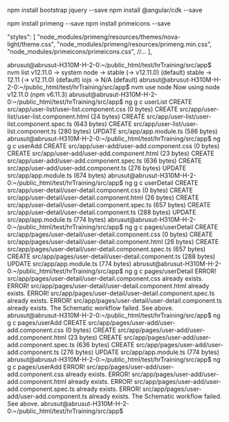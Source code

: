 npm install bootstrap jquery --save
npm install @angular/cdk --save

npm install primeng --save
npm install primeicons --save

"styles": [
  "node_modules/primeng/resources/themes/nova-light/theme.css",
  "node_modules/primeng/resources/primeng.min.css",
  "node_modules/primeicons/primeicons.css",
  //...
],

abrusut@abrusut-H310M-H-2-0:~/public_html/test/hrTraining/src/app$ nvm list
       v12.11.0
->       system
node -> stable (-> v12.11.0) (default)
stable -> 12.11 (-> v12.11.0) (default)
iojs -> N/A (default)
abrusut@abrusut-H310M-H-2-0:~/public_html/test/hrTraining/src/app$ nvm use node
Now using node v12.11.0 (npm v6.11.3)
abrusut@abrusut-H310M-H-2-0:~/public_html/test/hrTraining/src/app$ ng g c userList
CREATE src/app/user-list/user-list.component.css (0 bytes)
CREATE src/app/user-list/user-list.component.html (24 bytes)
CREATE src/app/user-list/user-list.component.spec.ts (643 bytes)
CREATE src/app/user-list/user-list.component.ts (280 bytes)
UPDATE src/app/app.module.ts (586 bytes)
abrusut@abrusut-H310M-H-2-0:~/public_html/test/hrTraining/src/app$ ng g c userAdd
CREATE src/app/user-add/user-add.component.css (0 bytes)
CREATE src/app/user-add/user-add.component.html (23 bytes)
CREATE src/app/user-add/user-add.component.spec.ts (636 bytes)
CREATE src/app/user-add/user-add.component.ts (276 bytes)
UPDATE src/app/app.module.ts (674 bytes)
abrusut@abrusut-H310M-H-2-0:~/public_html/test/hrTraining/src/app$ ng g c userDetail
CREATE src/app/user-detail/user-detail.component.css (0 bytes)
CREATE src/app/user-detail/user-detail.component.html (26 bytes)
CREATE src/app/user-detail/user-detail.component.spec.ts (657 bytes)
CREATE src/app/user-detail/user-detail.component.ts (288 bytes)
UPDATE src/app/app.module.ts (774 bytes)
abrusut@abrusut-H310M-H-2-0:~/public_html/test/hrTraining/src/app$ ng g c pages/userDetail
CREATE src/app/pages/user-detail/user-detail.component.css (0 bytes)
CREATE src/app/pages/user-detail/user-detail.component.html (26 bytes)
CREATE src/app/pages/user-detail/user-detail.component.spec.ts (657 bytes)
CREATE src/app/pages/user-detail/user-detail.component.ts (288 bytes)
UPDATE src/app/app.module.ts (774 bytes)
abrusut@abrusut-H310M-H-2-0:~/public_html/test/hrTraining/src/app$ ng g c pages/userDetail
ERROR! src/app/pages/user-detail/user-detail.component.css already exists.
ERROR! src/app/pages/user-detail/user-detail.component.html already exists.
ERROR! src/app/pages/user-detail/user-detail.component.spec.ts already exists.
ERROR! src/app/pages/user-detail/user-detail.component.ts already exists.
The Schematic workflow failed. See above.
abrusut@abrusut-H310M-H-2-0:~/public_html/test/hrTraining/src/app$ ng g c pages/userAdd
CREATE src/app/pages/user-add/user-add.component.css (0 bytes)
CREATE src/app/pages/user-add/user-add.component.html (23 bytes)
CREATE src/app/pages/user-add/user-add.component.spec.ts (636 bytes)
CREATE src/app/pages/user-add/user-add.component.ts (276 bytes)
UPDATE src/app/app.module.ts (774 bytes)
abrusut@abrusut-H310M-H-2-0:~/public_html/test/hrTraining/src/app$ ng g c pages/userAdd
ERROR! src/app/pages/user-add/user-add.component.css already exists.
ERROR! src/app/pages/user-add/user-add.component.html already exists.
ERROR! src/app/pages/user-add/user-add.component.spec.ts already exists.
ERROR! src/app/pages/user-add/user-add.component.ts already exists.
The Schematic workflow failed. See above.
abrusut@abrusut-H310M-H-2-0:~/public_html/test/hrTraining/src/app$ 



